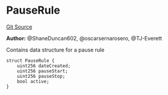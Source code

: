 # PauseRule
[Git Source](https://github.com/thrackle-io/rules-protocol/blob/121468a758a67e73dd1df571fd4e956242c3c973/src/data/PauseRule.sol)

**Author:**
@ShaneDuncan602, @oscarsernarosero, @TJ-Everett

Contains data structure for a pause rule


```solidity
struct PauseRule {
    uint256 dateCreated;
    uint256 pauseStart;
    uint256 pauseStop;
    bool active;
}
```

